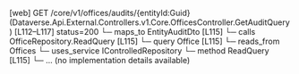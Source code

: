 [web] GET /core/v1/offices/audits/{entityId:Guid}  (Dataverse.Api.External.Controllers.v1.Core.OfficesController.GetAuditQuery)  [L112–L117] status=200
  └─ maps_to EntityAuditDto [L115]
  └─ calls OfficeRepository.ReadQuery [L115]
  └─ query Office [L115]
    └─ reads_from Offices
  └─ uses_service IControlledRepository<Office>
    └─ method ReadQuery [L115]
      └─ ... (no implementation details available)


